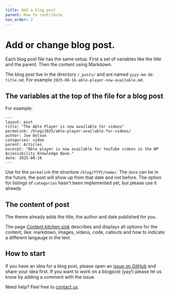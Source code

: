 ```yaml
---
title: Add a blog post
parent: How to contribute
nav_order: 2
---
```


# Add or change blog post.

Each blog post file has the same setup.  First a set of variables like the title and the parent. Then the content using Markdown. 

The blog post live in the directory `/_posts/` and are named `yyyy-mm-dd-title.md`.
For example `2025-08-16-able-player-now-available.md`.

## The variables at the top of the file for a blog post

For example:
```
---
layout: post
title: "The Able Player is now available for videos"
permalink: /blog/2025/able-player-available-for-videos/
author: Joe Dolson
categories: video
parent: Articles
excerpt: "Able player is now available for YouTube videos in the WP Accessibility Knowledge Base."
date: 2025-08-16
---
```

Use for the `permalink` the structure `/blog/YYYY/name/`.
The `date` can be in the future, the post will show up from that date and not before.
The option for listings of `categories` hasn't been implemented yet, but please use it already.

## The content of post

The theme already adds the title, the author and date published for you.

The page [Content kitchen sink](/docs/contribute/content-kitchen-sink/) describes and displays all options for the content, like: markdown, images, videos, code, callouts and how to indicate a different langauge in the text.

## How to start

If you have an idea for a blog post, please open an [issue on GitHub](https://github.com/wpaccessibility/wp-a11y-docs/issues) and share your idea first.
If you want to work on a blogpost (yay!) please let us know by adding a comment with the issue.

Need help? Feel free to [contact us](/docs/contact/).







